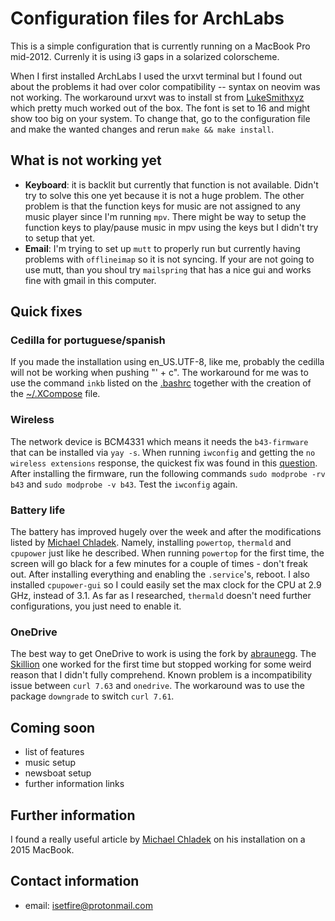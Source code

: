 # Configuration files for ArchLabs

This is a simple configuration that is currently running on
a MacBook Pro mid-2012. Currenly it is using i3 gaps in a
solarized colorscheme.

When I first installed ArchLabs I used the urxvt
terminal but I found out about the problems it had over
color compatibility -- syntax on neovim was not working.
The workaround urxvt was to install st from
[LukeSmithxyz](https://github.com/LukeSmithxyz/st) which
pretty much worked out of the box. The font is set to 16
and might show too big on your system. To change that, go
to the configuration file and make the wanted changes and
rerun `make && make install`.

## What is not working yet

- **Keyboard**: it is backlit but currently that function is
    not available. Didn't try to solve this one yet because
    it is not a huge problem. The other problem is that the
    function keys for music are not assigned to any music
    player since I'm running `mpv`. There might be way to
    setup the function keys to play/pause music in mpv using
    the keys but I didn't try to setup that yet.
- **Email**: I'm trying to set up `mutt` to properly run but
    currently having problems with `offlineimap` so it is
    not syncing. If your are not going to use mutt, than you
    shoul try `mailspring` that has a nice gui and works
    fine with gmail in this computer.

## Quick fixes

### Cedilla for portuguese/spanish

If you made the installation using en_US.UTF-8, like me,
probably the cedilla will not be working when pushing "' + c".
The workaround for me was to use the command `inkb` listed on the 
[.bashrc](https://github.com/isetfiretotherain/ArchLabs_on_MacBook/blob/master/dotfiles/.bashrc) 
together with the creation of the [~/.XCompose](https://github.com/isetfiretotherain/ArchLabs_on_MacBook/blob/master/dotfiles/.XCompose) file.

### Wireless

The network device is BCM4331 which means it needs the
`b43-firmware` that can be installed via `yay -s`. When
running `iwconfig` and getting the `no wireless extensions`
response, the quickest fix was found in this [question](https://askubuntu.com/questions/470153/no-wireless-when-install-14-04-on-macbook-pro).
After installing the firmware, run the following commands
`sudo modprobe -rv b43` and `sudo modprobe -v b43`. Test the
`iwconfig` again.

### Battery life

The battery has improved hugely over the week and after the
modifications listed by [Michael Chladek](https://mchladek.me/post/arch-mbp/).
Namely, installing `powertop`, `thermald` and `cpupower`
just like he described. When running `powertop` for the
first time, the screen will go black for a few minutes for a
couple of times - don't freak out. After installing
everything and enabling the `.service`'s, reboot. I also
installed `cpupower-gui` so I could easily set the max
clock for the CPU at 2.9 GHz, instead of 3.1. As far as I
researched, `thermald` doesn't need further configurations,
you just need to enable it.

### OneDrive

The best way to get OneDrive to work is using the fork by
[abraunegg](https://github.com/abraunegg/onedrive). The
[Skillion](https://github.com/skilion/onedrive) one worked
for the first time but stopped working for some weird reason
that I didn't fully comprehend. Known problem is a
incompatibility issue between `curl 7.63` and `onedrive`.
The workaround was to use the package `downgrade` to switch
`curl 7.61`. 

## Coming soon

- list of features
- music setup
- newsboat setup
- further information links

## Further information

I found a really useful article by [Michael Chladek](https://mchladek.me/post/arch-mbp/)
on his installation on a 2015 MacBook. 

## Contact information

- email: isetfire@protonmail.com
